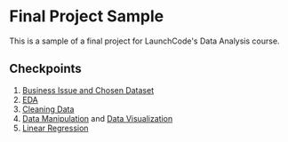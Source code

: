 # Final Project Sample

This is a sample of a final project for LaunchCode's Data Analysis course. 

## Checkpoints

1. [Business Issue and Chosen Dataset](https://github.com/gildedgardenia/data-analysis-final-project/blob/main/Checkpoint%20One%20-%20Sally.pdf)
2. [EDA](https://github.com/gildedgardenia/data-analysis-final-project/blob/main/checkpoint-two.ipynb)
3. [Cleaning Data](https://github.com/gildedgardenia/data-analysis-final-project/blob/main/checkpoint-three.ipynb)
4. [Data Manipulation](https://github.com/gildedgardenia/data-analysis-final-project/blob/main/checkpoint-four.ipynb) and [Data Visualization](https://public.tableau.com/app/profile/sally.steuterman/viz/DataAnalysisFinalProject_16385439700000/Story1)
5. [Linear Regression](https://github.com/gildedgardenia/data-analysis-final-project/blob/main/checkpoint-five.ipynb)

